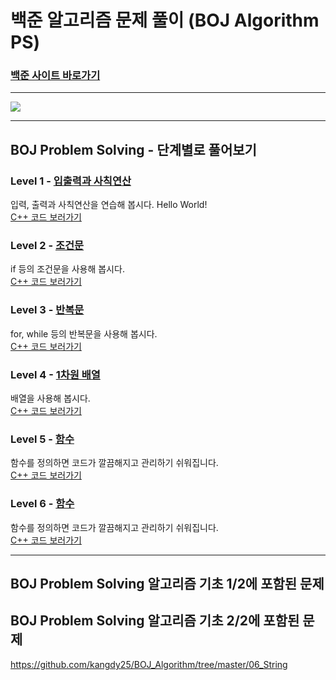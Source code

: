 # 백준 알고리즘 문제 풀이 (BOJ Algorithm PS)
### [백준 사이트 바로가기](https://www.acmicpc.net/)
- - -

<img src = "https://user-images.githubusercontent.com/58673491/188276507-4327a1ec-f3cb-4c2f-a025-871ef9f9ad6c.png"/>

- - -
## BOJ Problem Solving - 단계별로 풀어보기
### Level 1 - [입출력과 사칙연산](https://www.acmicpc.net/step/1)
입력, 출력과 사칙연산을 연습해 봅시다. Hello World!  
[C++ 코드 보러가기](https://github.com/kangdy25/BOJ_Algorithm/tree/master/01_IO_Operation)
### Level 2 - [조건문](https://www.acmicpc.net/step/4)
if 등의 조건문을 사용해 봅시다.  
[C++ 코드 보러가기](https://github.com/kangdy25/BOJ_Algorithm/tree/master/02_Conditional_Statement)
### Level 3 - [반복문](https://www.acmicpc.net/step/3)
for, while 등의 반복문을 사용해 봅시다.  
[C++ 코드 보러가기](https://github.com/kangdy25/BOJ_Algorithm/tree/master/03_Loop_Statement)
### Level 4 - [1차원 배열](https://www.acmicpc.net/step/6)
배열을 사용해 봅시다.  
[C++ 코드 보러가기](https://github.com/kangdy25/BOJ_Algorithm/tree/master/04_One-Dimensional_Array)
### Level 5 - [함수](https://www.acmicpc.net/step/5)
함수를 정의하면 코드가 깔끔해지고 관리하기 쉬워집니다.  
[C++ 코드 보러가기](https://github.com/kangdy25/BOJ_Algorithm/tree/master/05_Function)
### Level 6 - [함수](https://www.acmicpc.net/step/7)
함수를 정의하면 코드가 깔끔해지고 관리하기 쉬워집니다.  
[C++ 코드 보러가기](https://github.com/kangdy25/BOJ_Algorithm/tree/master/06_String)
- - -
## BOJ Problem Solving 알고리즘 기초 1/2에 포함된 문제

## BOJ Problem Solving 알고리즘 기초 2/2에 포함된 문제


https://github.com/kangdy25/BOJ_Algorithm/tree/master/06_String
